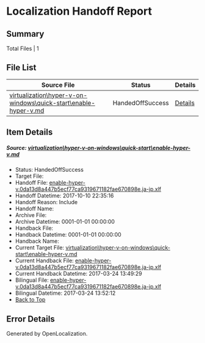 # <a name='report-top'></a> Localization Handoff Report

## Summary
 Total Files | 1

## File List
 Source File | Status | Details 
 ----------- | ------ | ------- 
 [virtualization\hyper-v-on-windows\quick-start\enable-hyper-v.md](https://github.com/Microsoft/Virtualization-Documentation-Private/blob/a3c9101a05d730d4173720d224bd8df8e9a56739/virtualization/hyper-v-on-windows/quick-start/enable-hyper-v.md) | HandedOffSuccess | [Details](#85f6b30544fc433c9d768c2167024d097a9cef25125)

## Item Details
##### <a name='85f6b30544fc433c9d768c2167024d097a9cef25125'></a> Source: [virtualization\hyper-v-on-windows\quick-start\enable-hyper-v.md](https://github.com/Microsoft/Virtualization-Documentation-Private/blob/a3c9101a05d730d4173720d224bd8df8e9a56739/virtualization/hyper-v-on-windows/quick-start/enable-hyper-v.md)
* Status: HandedOffSuccess
* Target File: 
* Handoff File: [enable-hyper-v.0da13d8a447b5ecf77ca9319671182fae670898e.ja-jp.xlf](https://github.com/MicrosoftDocs/Virtualization-Documentation-Private.handoff/blob/66e2528d40fdc8120b2ea3bd81e9eeb3c2b7664f/ol-handoff/MicrosoftDocs/Virtualization-Documentation-Private.ja-jp/live/enable-hyper-v.0da13d8a447b5ecf77ca9319671182fae670898e.ja-jp.xlf)
* Handoff Datetime: 2017-10-10 22:35:16
* Handoff Reason: Include
* Handoff Name: 
* Archive File: 
* Archive Datetime: 0001-01-01 00:00:00
* Handback File: 
* Handback Datetime: 0001-01-01 00:00:00
* Handback Name: 
* Current Target File: [virtualization\hyper-v-on-windows\quick-start\enable-hyper-v.md](https://github.com/MicrosoftDocs/Virtualization-Documentation-Private.ja-jp/blob/91030ef0e75c0d62ca730a9927fb3c05707fb87f/virtualization/hyper-v-on-windows/quick-start/enable-hyper-v.md)
* Current Handback File: [enable-hyper-v.0da13d8a447b5ecf77ca9319671182fae670898e.ja-jp.xlf](https://github.com/MicrosoftDocs/Virtualization-Documentation-Private.handback/blob/6969c74d9ea57e4b4be2660a95b860b9dc396fd6/ol-handback/Microsoft/Virtualization-Documentation-Private.ja-jp/live/enable-hyper-v.0da13d8a447b5ecf77ca9319671182fae670898e.ja-jp.xlf)
* Current Handback Datetime: 2017-03-24 13:49:29
* Bilingual File: [enable-hyper-v.0da13d8a447b5ecf77ca9319671182fae670898e.ja-jp.xlf](https://github.com/MicrosoftDocs/Virtualization-Documentation-Private.handback/blob/6969c74d9ea57e4b4be2660a95b860b9dc396fd6/ol-handback/Microsoft/Virtualization-Documentation-Private.ja-jp/live/enable-hyper-v.0da13d8a447b5ecf77ca9319671182fae670898e.ja-jp.xlf)
* Bilingual Datetime: 2017-03-24 13:52:12
* [Back to Top](#report-top)


## Error Details

Generated by OpenLocalization.
